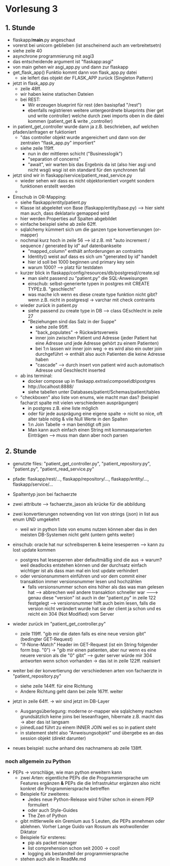 # Vorlesung 3

## 1. Stunde

- flaskapp/**main**.py angeschaut
- vorerst bei unicorn geblieben (ist anscheinend auch am verbreitetsetn)
- siehe zeile 40
- asynchrone programmierung mit asgi3
- das entscheidende argument ist "flaskapp:asgi"
- von main gehen wir asgi_app.py und dann zur flaskapp
- get_flask_app() Funktio kommt dann von flask_app.py datei
    - sie leifert das objekt der FLASK_APP zurück (Singleton Pattern)
- jetzt in flask_app.py
    - zeile 48ff.
    - wir haben keine statischen Dateien
    - bei REST:
        - Wir erzeugen blueprint für rest (den basispfad "/rest")
        - ebenfalls registrieren weitere untergeordnete blueprints (hier get und write controller)
          welche durch zwei imports oben in die datei kommen (patient_get & write \_controller)
- in patient_get_controller wurde dann ja z.B. beschrieben, auf welchen pfaden/anfragen er fuktioniert
    - "das controller objekt wurde angereichert und dann von der zentralen "flask_app.py" importiert"
    - siehe zeile 119ff.
        - nun in der mittleren schicht ("Businesslogik")
        - "separation of concerns"
        - "await", wir warten bis das Ergebnis da ist (also hier asgi und nicht wsgi) wsgi ist ein standard für den synchronen fall
- jetzt sind wir in flaskapp/service/patient_read_service.py
    - wieder sehen wir dass es nicht objektorientiert vorgeht sondern funktionen erstellt werden
    -
- Einschub in OR-Mapping:
    - siehe flaskapp/entity/patient.py
    - Klasse ist abgeleitet von Base (flaskapp/entity/base.py) --> hier sieht man auch, dass deklatariv gemapped wird
    - hier werden Properties auf Spalten abgebildet
    - einfache beispiel siehe ab zeile 62ff.
    - sqlalchemy kümmert sich um die ganzen type konvertierungen (or-mapper)
    - nochmal kurz hoch in zeile 56 --> id z.B. mit "auto increment / sequence / generated by id" auf datenbankseite
        - "mapped_column" enthält anforderungen an contraints
        - Identity() weist auf dass es sich um "generated by id" handelt
        - hier id soll bei 1000 beginnen und primary key sein
        - warum 1000? --> platz für testdaten
    - kurzer blick in flaskapp/config/resources/db/postgresql/create.sql
        - man sieht passend zu "patient.py" die SQL-Anweisungen
        - einschub: selbst-generierte typen in postgres mit CREATE TYPEz.B. "geschlecht"
        - was mache ich wenn es diese create type funktion nicht gibt? wenn z.B. nicht in postgresql
          -> varchar mit check contraints
    - wieder zurück in patient.py
        - siehe passend zu create type in DB --> class GEschlecht in zeile 27
        - "Beziehungen sind das Salz in der Suppe"
            - siehe zeile 95ff.
            - "back_populates" -> Rückwärtsverweis
            - inner join zwischen Patient und Adresse (jeder Patient hat eine Adresse und jede Adresse gehört zu einem Patienten)
            - bei 1:n lassen wir inner join weg -> es wird also ein outer join durchgeführt -> enthält also auch Patienten die keine Adresse haben
            - "cascade" --> durch insert von patient wird auch automatisch Adresse und Geschlecht inserted
    - ab ins terminal:
        - docker compose up in flaskapp\.extras\compose\db\postgres
        - http://localhost:8888/
        - siehe tabellen unter Databases/patient/Schemas/patient/tables
    - "checkboxen" also liste von enums, wie macht man das? (beispiel facharzt spalte mit vielen verschiedenen ausprägungen)
        - in postgres z.B. eine liste möglich
        - oder für jede ausprägung eine eigene spalte -> nicht so nice, oft alter table nötig & vile Null Werte in den Spalten
        - 1:n Join Tabelle -> man benötigt oft join
        - Man kann auch einfach einen String mit kommaseparierten Einträgen --> muss man dann aber noch parsen

## 2. Stunde

- genutzte files: "patient_get_controller.py", "patient_repository.py", "patient.py", "patient_read_service.py"
- pfade: flaskapp/rest/..., flaskapp/repository/..., flaskapp/entity/..., flaskapp/service/...

- Spaltentyp json bei fachaerzte
- zwei attribute --> fachaerzte_jason als krücke für die abbildung
- zwei konvertierungen notwending von list von strings (json) in list aus enum UND umgekehrt
    - weil wir in python liste von enums nutzen können aber das in den meisten DB-Systemen nicht geht (untern gehts weiter)
- einschub: oracle hat nur schreibsperren & keine lesesperren --> kann zu lost update kommen
    - postgres hat lesesperren aber defaultmäßig sind die aus
      -> warum? weil deadlocks entstehen können und der durchsatz einfach wichtiger ist als dass man mal ein lost update verhindert
    - oder versionsnummern einführen und vor dem commit einer transaktion immer versionsnummer lesen und hochzählen
        - falls versionsnummer schon eins höher als das was man gelesen hat --> abbrechen weil andere transaktion schneller war
          ---> genau diese "version" ist auch in der "patient.py" in zeile 122 festgelegt
          --> versionsnummer hilft auch beim lesen, falls die version nicht verändert wurde hat sie der client ja schon und es reicht ein 304 (Not Modified) vom Server
- wieder zurück im "patient_get_controller.py"
    - zeile 119ff. "gib mir die daten falls es eine neue version gibt" (bedingter GET-Request)
    - "If-None-Match" Header im GET-Request (ist ein String folgender form bsp. "0")
      -> "gib mir einen patienten, aber nur wenn es eine neuere version als die "0" gibt" --> guter server würde mir 304 antworten wenn schon vorhanden
      -> das ist in zeile 122ff. realisiert
- weiter bei der konvertierung der verschiedenen arten von fachaerzte in "patient_repository.py"
    - siehe zeile 144ff. für eine Richtung
    - Andere Richtung geht dann bei zeile 167ff. weiter
- jetzt in zeile 64ff. -> wir sind jetzt im DB-Layer
    - Ausgangsüberlegung: moderne or-mapper wie sqlalchemy machen grundsätzlich keine joins bei leseanfragen, hibernate z.B. macht das -> aber das ist langsam
    - joinedLoad führt zu einem INNER JOIN weil es so in patient steht
    - in statement steht also "Anweisungsobjekt" und übergebe es an das session objekt (direkt darunter)
- neues beispiel: suche anhand des nachnamens ab zeile 138ff.

### noch allgemein zu Python

- PEPs -> vorschläge, wie man python erweitern kann
    - zwei Arten: eigentliche PEPs die die Programmiersprache um Features ergänzen **&** PEPs die die Infrastruktur ergänzen also nicht konkret die Programmiersprache betreffen
    - Beispiele für zweiteres:
        - Jedes neue Python-Release wird früher schon in einem PEP formuliert
        - oder auch Style-Guides
        - The Zen of Python
    - gibt mittlerweile ein Gremium aus 5 Leuten, die PEPs annehmen oder ablehnen. Vorher Lange Guido van Rossum als wohwollender Diktator
    - Beispiele für ersteres:
        - pip als packet manager
        - list comprehension schon seit 2000 -> cool!
        - logging als bestandteil der programmiersprache
    - stehen auch alle in ReadMe.md
